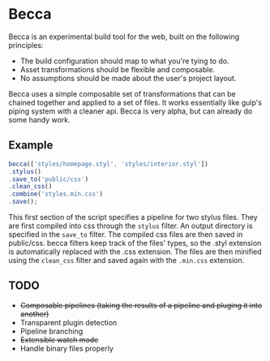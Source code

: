 # Becca

Becca is an experimental build tool for the web, built on the following principles:

- The build configuration should map to what you're tying to do.
- Asset transformations should be flexible and composable.
- No assumptions should be made about the user's project layout.

Becca uses a simple composable set of transformations that can be chained together and applied to a set of files. It works essentially like gulp's piping system with a cleaner api. Becca is very alpha, but can already do some handy work.

## Example

```javascript
becca(['styles/homepage.styl', 'styles/interior.styl'])
.stylus()
.save_to('public/css')
.clean_css()
.combine('styles.min.css')
.save();
```

This first section of the script specifies a pipeline for two stylus files. They are first compiled into css through the `stylus` filter. An output directory is specified in the `save_to` filter. The compiled css files are then saved in public/css. becca filters keep track of the files' types, so the .styl extension is automatically replaced with the .css extension. The files are then minified using the `clean_css` filter and saved again with the `.min.css` extension.


## TODO

- ~~Composable pipelines (taking the results of a pipeline and pluging it into another)~~
- Transparent plugin detection
- Pipeline branching
- ~~Extensible watch mode~~
- Handle binary files properly
